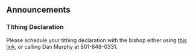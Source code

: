 ## Announcements

### Tithing Declaration

Please schedule your tithing declaration with the bishop either using [this link](https://calendly.com/danmurph17/eccles-park-tithing-settlement),
or calling Dan Murphy at 801-648-0331.
